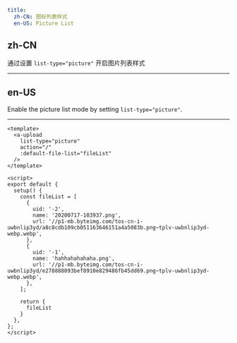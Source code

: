 ```yaml
title:
  zh-CN: 图标列表样式
  en-US: Picture List
```

## zh-CN

通过设置 `list-type="picture"` 开启图片列表样式

---

## en-US

Enable the picture list mode by setting `list-type="picture"`.

---

```vue
<template>
  <a-upload
    list-type="picture"
    action="/"
    :default-file-list="fileList"
  />
</template>

<script>
export default {
  setup() {
    const fileList = [
      {
        uid: '-2',
        name: '20200717-103937.png',
        url: '//p1-mb.byteimg.com/tos-cn-i-uwbnlip3yd/a8c8cdb109cb051163646151a4a5083b.png~tplv-uwbnlip3yd-webp.webp',
      },
      {
        uid: '-1',
        name: 'hahhahahahaha.png',
        url: '//p1-mb.byteimg.com/tos-cn-i-uwbnlip3yd/e278888093bef8910e829486fb45dd69.png~tplv-uwbnlip3yd-webp.webp',
      },
    ];

    return {
      fileList
    }
  },
};
</script>
```
